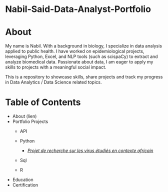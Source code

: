 # Nabil-Said-Data-Analyst-Portfolio

# About

My name is Nabil.
With a background in biology, I specialize in data analysis applied to public health. I have worked on epidemiological projects, leveraging Python, Excel, and NLP tools (such as scispaCy) to extract and analyze biomedical data.
Passionate about data, I am eager to apply my skills to projects with a meaningful social impact.

This is a repository to showcase skills, share projects and track my progress in Data Analytics / Data Science related topics.

# Table of Contents
 - About (lien)
 - Portfolio Projects
    - API 
    - Python
      - [*Projet de recherche sur les virus étudiés en contexte africain*](https://github.com/nabil1said/Nabil-Said-Data_Analyst-Portfolio/blob/main/Analyse%20des%20dynamiques%20virales%20et%20des%20recherches%20sur%20les%20virus%20en%20Afrique%20avant%20et%20apr%C3%A8s%20la%20pand%C3%A9mie%20de%20COVID-19.md) 
     
    - Sql
    - R
- Education
- Certification



          
 

